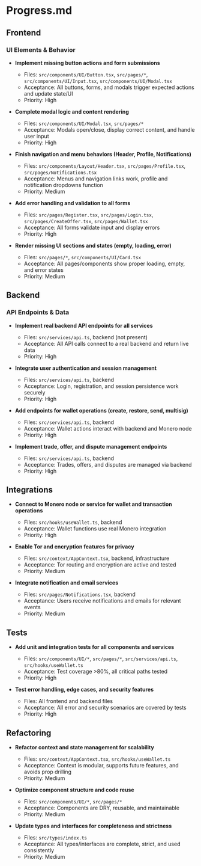 # Progress.md

## Frontend

### UI Elements & Behavior
- **Implement missing button actions and form submissions**
  - Files: `src/components/UI/Button.tsx`, `src/pages/*`, `src/components/UI/Input.tsx`, `src/components/UI/Modal.tsx`
  - Acceptance: All buttons, forms, and modals trigger expected actions and update state/UI
  - Priority: High

- **Complete modal logic and content rendering**
  - Files: `src/components/UI/Modal.tsx`, `src/pages/*`
  - Acceptance: Modals open/close, display correct content, and handle user input
  - Priority: High

- **Finish navigation and menu behaviors (Header, Profile, Notifications)**
  - Files: `src/components/Layout/Header.tsx`, `src/pages/Profile.tsx`, `src/pages/Notifications.tsx`
  - Acceptance: Menus and navigation links work, profile and notification dropdowns function
  - Priority: Medium

- **Add error handling and validation to all forms**
  - Files: `src/pages/Register.tsx`, `src/pages/Login.tsx`, `src/pages/CreateOffer.tsx`, `src/pages/Wallet.tsx`
  - Acceptance: All forms validate input and display errors
  - Priority: High

- **Render missing UI sections and states (empty, loading, error)**
  - Files: `src/pages/*`, `src/components/UI/Card.tsx`
  - Acceptance: All pages/components show proper loading, empty, and error states
  - Priority: Medium

## Backend

### API Endpoints & Data
- **Implement real backend API endpoints for all services**
  - Files: `src/services/api.ts`, backend (not present)
  - Acceptance: All API calls connect to a real backend and return live data
  - Priority: High

- **Integrate user authentication and session management**
  - Files: `src/services/api.ts`, backend
  - Acceptance: Login, registration, and session persistence work securely
  - Priority: High

- **Add endpoints for wallet operations (create, restore, send, multisig)**
  - Files: `src/services/api.ts`, backend
  - Acceptance: Wallet actions interact with backend and Monero node
  - Priority: High

- **Implement trade, offer, and dispute management endpoints**
  - Files: `src/services/api.ts`, backend
  - Acceptance: Trades, offers, and disputes are managed via backend
  - Priority: High

## Integrations

- **Connect to Monero node or service for wallet and transaction operations**
  - Files: `src/hooks/useWallet.ts`, backend
  - Acceptance: Wallet functions use real Monero integration
  - Priority: High

- **Enable Tor and encryption features for privacy**
  - Files: `src/context/AppContext.tsx`, backend, infrastructure
  - Acceptance: Tor routing and encryption are active and tested
  - Priority: Medium

- **Integrate notification and email services**
  - Files: `src/pages/Notifications.tsx`, backend
  - Acceptance: Users receive notifications and emails for relevant events
  - Priority: Medium

## Tests

- **Add unit and integration tests for all components and services**
  - Files: `src/components/UI/*`, `src/pages/*`, `src/services/api.ts`, `src/hooks/useWallet.ts`
  - Acceptance: Test coverage >80%, all critical paths tested
  - Priority: High

- **Test error handling, edge cases, and security features**
  - Files: All frontend and backend files
  - Acceptance: All error and security scenarios are covered by tests
  - Priority: High

## Refactoring

- **Refactor context and state management for scalability**
  - Files: `src/context/AppContext.tsx`, `src/hooks/useWallet.ts`
  - Acceptance: Context is modular, supports future features, and avoids prop drilling
  - Priority: Medium

- **Optimize component structure and code reuse**
  - Files: `src/components/UI/*`, `src/pages/*`
  - Acceptance: Components are DRY, reusable, and maintainable
  - Priority: Medium

- **Update types and interfaces for completeness and strictness**
  - Files: `src/types/index.ts`
  - Acceptance: All types/interfaces are complete, strict, and used consistently
  - Priority: Medium
